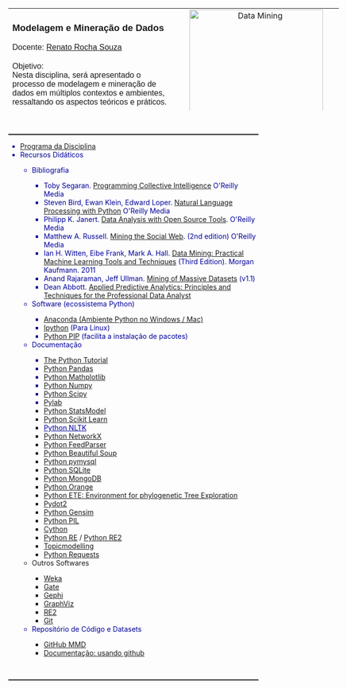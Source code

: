 <table border="0" style="width: 666px; height: 206px;"><tbody>
<tr>
<td width="50%" valign="top">
<div class="field field-type-text field-field-area">
<div class="field-item odd">
<h3 style="font-weight: bold; font-family: arial,helvetica,sans-serif;" class="with-tabs">Modelagem e Mineração de Dados</h3><span style="font-family: arial,helvetica,sans-serif;">Docente: </span><a style="font-family: arial,helvetica,sans-serif;" href="http://emap.fgv.br/pessoas/renato.souza">Renato Rocha Souza</a><br style="font-family: arial,helvetica,sans-serif;" /><br style="font-family: arial,helvetica,sans-serif;" />
<div style="font-family: arial,helvetica,sans-serif;" class="field field-type-text field-field-objetivo">
<div class="field-label">Objetivo: <br />Nesta disciplina, será apresentado o processo de modelagem e mineração de dados em múltiplos contextos e ambientes, ressaltando os aspectos teóricos e práticos.<br /></div>
<div class="field-items">
<div class="field-item odd">
<p> Como resultado, pretende-se capacitar os alunos para realizarem atividades de coleta, análise e visualização de dados, tanto estruturados como não estruturados, em ambientes diversificados como bancos de dados e a web.</p> </div> </div> </div></div></div>
<div class="field field-type-text field-field-docente">
<div class="field-items"> </div> </div>
</td>
<td width="50%" valign="top" style="text-align: center;"><img vspace="0" hspace="0" border="0" title="Data Mining" alt="Data Mining" src="$@FILEPHP@$$@SLASH@$datamining.jpg" style="width: 269px; height: 244px;" /><br />
</td>
</tr></tbody>
</table><br /><hr style="width: 100%; height: 2px;" />
<ul>
<li style="color: rgb(0, 0, 153);"><a href="http://emap.fgv.br/pos-graduacao/disciplina/modelagem-mineracao-dados.html">Programa da Disciplina</a></li><span style="color: rgb(0, 0, 153);"> </span>
<li style="color: rgb(0, 0, 153);">Recursos Didáticos</li><span style="color: rgb(0, 0, 153);"> </span>
<ul>
<li style="color: rgb(0, 0, 153);">Bibliografia</li>
<ul style="color: rgb(0, 0, 153);">
<li>Toby Segaran. <a href="http://oreilly.com/catalog/9780596529321">Programming Collective Intelligence</a> O'Reilly Media</li>
<li>Steven Bird, Ewan Klein, Edward Loper. <a href="http://oreilly.com/catalog/9780596516499/">Natural Language Processing with Python</a> O'Reilly Media</li>
<li>Philipp K. Janert. <a href="http://oreilly.com/catalog/9780596802363/">Data Analysis with Open Source Tools</a>. O'Reilly Media</li>
<li>Matthew A. Russell. <a href="http://shop.oreilly.com/product/0636920030195.do">Mining the Social Web</a>. (2nd edition) O'Reilly Media</li>
<li>Ian H. Witten, Eibe Frank, Mark A. Hall. <a href="http://www.cs.waikato.ac.nz/ml/weka/book.html">Data Mining: Practical Machine Learning Tools and Techniques</a> (Third Edition). Morgan Kaufmann. 2011</li>
<li><span class="nolink">Anand Rajaraman, Jeff Ullman. <a href="http://i.stanford.edu/~ullman/mmds.html">Mining of Massive Datasets</a></span> (v1.1)</li>
<li>Dean Abbott. <a href="http://www.amazon.com/Applied-Predictive-Analytics-Principles-Professional/dp/1118727967">Applied Predictive Analytics: Principles and Techniques for the Professional Data Analyst</a><br /></li>
</ul><span style="color: rgb(0, 0, 153);"></span>
<li style="color: rgb(0, 0, 153);">Software (ecossistema Python)<br /></li>
<ul style="color: rgb(0, 0, 153);">
<li><a href="http://continuum.io/downloads">Anaconda (Ambiente Python no Windows / Mac)</a></li>
<li><a href="http://ipython.org/">Ipython</a> (Para Linux)</li>
<li><a href="https://pypi.python.org/pypi/pip">Python PIP</a> (facilita a instalação de pacotes)<br/></li>
</ul>
<li style="color: rgb(0, 0, 153);">Documentação</li>
<ul>
<li style="color: rgb(0, 0, 153);"><a href="http://docs.python.org/index.html">The Python Tutorial</a></li>
<li style="color: rgb(0, 0, 153);"><a href="http://pandas.pydata.org/">Python Pandas</a></li>
<li style="color: rgb(0, 0, 153);"><a href="http://matplotlib.sourceforge.net/index.html">Python Mathplotlib</a></li>
<li style="color: rgb(0, 0, 153);"><a href="http://numpy.scipy.org/">Python Numpy</a></li>
<li style="color: rgb(0, 0, 153);"><a href="http://www.scipy.org/">Python Scipy</a></li>
<li style="color: rgb(0, 0, 153);"><a href="http://www.scipy.org/PyLab">Pylab</a></li>
<li><a href="http://statsmodels.sourceforge.net/devel/index.html#">Python StatsModel</a></li>
<li><a href="http://scikit-learn.org/stable/">Python Scikit Learn</a></li>
<li><a href="http://www.nltk.org/" style="color: rgb(0, 0, 153);">Python NLTK</a></li>
<li><a href="http://networkx.github.io/#">Python NetworkX</a></li>
<li><a href="http://code.google.com/p/feedparser/">Python FeedParser</a></li>
<li><a href="http://www.crummy.com/software/BeautifulSoup/">Python Beautiful Soup</a></li>
<li><a href="https://pypi.python.org/pypi/PyMySQL">Python pymysql</a></li>
<li><a href="http://zetcode.com/db/sqlitepythontutorial/">Python SQLite</a></li>
<li><a href="http://docs.mongodb.org/ecosystem/drivers/python/">Python MongoDB</a></li>
<li><a href="http://orange.biolab.si/">Python Orange</a><br /></li>
<li><a href="http://ete.cgenomics.org/">Python ETE: Environment for phylogenetic Tree Exploration</a></li>
<li><a href="https://pypi.python.org/pypi/pydot2/1.0.32">Pydot2</a></li>
<li><a href="http://radimrehurek.com/gensim/">Python Gensim</a></li>
<li><a href="http://www.pythonware.com/products/pil/">Python PIL</a></li>
<li><a href="http://cython.org/">Cython</a></li>
<li><a href="https://docs.python.org/2/library/re.html">Python RE</a> / <a href="https://pypi.python.org/pypi/re2/">Python RE2</a></li>
<li><a href="https://github.com/NAMD/topicmodeling">Topicmodelling</a></li>
<li><a href="http://docs.python-requests.org/en/latest/">Python Requests</a><br /></li>
</ul>
<li>Outros Softwares<br /></li>
<ul>
<li><a href="http://www.cs.waikato.ac.nz/ml/weka/">Weka</a></li>
<li><a href="http://gate.ac.uk/">Gate</a></li>
<li><a href="http://gephi.org/">Gephi</a></li>
<li><a href="http://www.graphviz.org/">GraphViz</a></li>
<li><a href="https://code.google.com/p/re2/">RE2</a></li>
<li><a href="http://git-scm.com/">Git</a><br /></li>
</ul>
<li style="color: rgb(0, 0, 153);">Repositório de Código e Datasets</li>
<ul>
<li><a href="https://github.com/rsouza/MMD">GitHub MMD</a></li>
<li><a href="https://try.github.io/">Documentação: usando github</a></li>
</ul>
</ul>
</ul><br /><hr style="width: 100%; height: 2px;" />